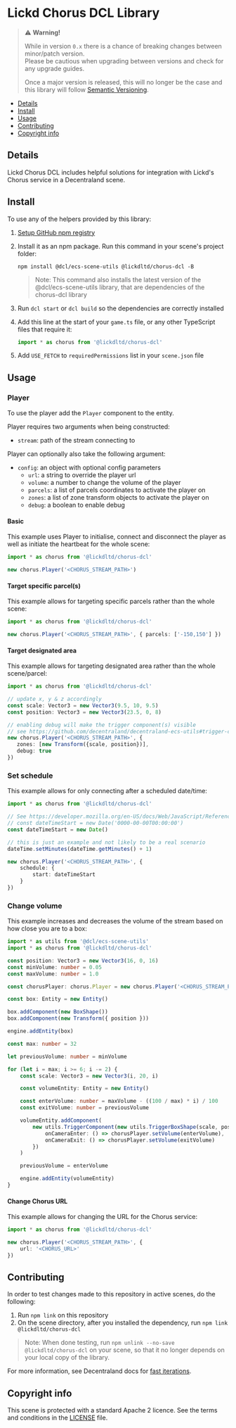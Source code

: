 # Lickd Chorus DCL Library

> ⚠️ **Warning!**  
> 
> While in version `0.x` there is a chance of breaking changes between minor/patch version.  
> Please be cautious when upgrading between versions and check for any upgrade guides.  
> 
> Once a major version is released, this will no longer be the case and this library will follow [Semantic Versioning](https://semver.org/).

* [Details](#details)
* [Install](#install)
* [Usage](#usage)
* [Contributing](#contributing)
* [Copyright info](#copyright-info)

## Details

Lickd Chorus DCL includes helpful solutions for integration with Lickd's Chorus service in a Decentraland scene.

## Install

To use any of the helpers provided by this library:

1. [Setup GitHub npm registry](https://docs.github.com/en/packages/working-with-a-github-packages-registry/working-with-the-npm-registry#installing-a-package)

2. Install it as an npm package. Run this command in your scene's project folder:

   ```
   npm install @dcl/ecs-scene-utils @lickdltd/chorus-dcl -B
   ```

   > Note: This command also installs the latest version of the @dcl/ecs-scene-utils library, that are dependencies of the chorus-dcl library

3. Run `dcl start` or `dcl build` so the dependencies are correctly installed

4. Add this line at the start of your `game.ts` file, or any other TypeScript files that require it:

   ```ts
   import * as chorus from '@lickdltd/chorus-dcl'
   ```

5. Add `USE_FETCH` to `requiredPermissions` list in your `scene.json` file

## Usage

### Player

To use the player add the `Player` component to the entity.

Player requires two arguments when being constructed:

- `stream`: path of the stream connecting to

Player can optionally also take the following argument:

- `config`: an object with optional config parameters
  - `url`: a string to override the player url
  - `volume`: a number to change the volume of the player
  - `parcels`: a list of parcels coordinates to activate the player on
  - `zones`: a list of zone transform objects to activate the player on
  - `debug`: a boolean to enable debug 

#### Basic

This example uses Player to initialise, connect and disconnect the player as well as initiate the heartbeat for the
whole scene:

```ts
import * as chorus from '@lickdltd/chorus-dcl'

new chorus.Player('<CHORUS_STREAM_PATH>')
```

#### Target specific parcel(s)

This example allows for targeting specific parcels rather than the whole scene:

```ts
import * as chorus from '@lickdltd/chorus-dcl'

new chorus.Player('<CHORUS_STREAM_PATH>', { parcels: ['-150,150'] })
```

#### Target designated area

This example allows for targeting designated area rather than the whole scene/parcel:

```ts
import * as chorus from '@lickdltd/chorus-dcl'

// update x, y & z accordingly
const scale: Vector3 = new Vector3(9.5, 10, 9.5)
const position: Vector3 = new Vector3(23.5, 0, 8)

// enabling debug will make the trigger component(s) visible
// see https://github.com/decentraland/decentraland-ecs-utils#trigger-component for more information
new chorus.Player('<CHORUS_STREAM_PATH>', {
   zones: [new Transform({scale, position})],
   debug: true
})
```

### Set schedule

This example allows for only connecting after a scheduled date/time:

```ts
import * as chorus from '@lickdltd/chorus-dcl'

// See https://developer.mozilla.org/en-US/docs/Web/JavaScript/Reference/Global_Objects/Date#examples
// const dateTimeStart = new Date('0000-00-00T00:00:00')
const dateTimeStart = new Date()

// this is just an example and not likely to be a real scenario
dateTime.setMinutes(dateTime.getMinutes() + 1)

new chorus.Player('<CHORUS_STREAM_PATH>', { 
    schedule: { 
        start: dateTimeStart
    }
})
```

### Change volume

This example increases and decreases the volume of the stream based on how close you are to a box:

```ts
import * as utils from '@dcl/ecs-scene-utils'
import * as chorus from '@lickdltd/chorus-dcl'

const position: Vector3 = new Vector3(16, 0, 16)
const minVolume: number = 0.05
const maxVolume: number = 1.0

const chorusPlayer: chorus.Player = new chorus.Player('<CHORUS_STREAM_PATH>', { volume: minVolume })

const box: Entity = new Entity()

box.addComponent(new BoxShape())
box.addComponent(new Transform({ position }))

engine.addEntity(box)

const max: number = 32

let previousVolume: number = minVolume

for (let i = max; i >= 6; i -= 2) {
    const scale: Vector3 = new Vector3(i, 20, i)

    const volumeEntity: Entity = new Entity()

    const enterVolume: number = maxVolume - ((100 / max) * i) / 100
    const exitVolume: number = previousVolume

    volumeEntity.addComponent(
        new utils.TriggerComponent(new utils.TriggerBoxShape(scale, position), {
            onCameraEnter: () => chorusPlayer.setVolume(enterVolume),
            onCameraExit: () => chorusPlayer.setVolume(exitVolume)
        })
    )

    previousVolume = enterVolume

    engine.addEntity(volumeEntity)
}
```

#### Change Chorus URL

This example allows for changing the URL for the Chorus service:

```ts
import * as chorus from '@lickdltd/chorus-dcl'

new chorus.Player('<CHORUS_STREAM_PATH>', {
    url: '<CHORUS_URL>'
})
```

## Contributing

In order to test changes made to this repository in active scenes, do the following:

1. Run `npm link` on this repository
2. On the scene directory, after you installed the dependency, run `npm link @lickdltd/chorus-dcl`

> Note: When done testing, run `npm unlink --no-save @lickdltd/chorus-dcl` on your scene, so that it no longer depends on your local copy of the library.

For more information, see Decentraland docs for [fast iterations](https://docs.decentraland.org/creator/development-guide/create-libraries/#fast-iterations). 

## Copyright info

This scene is protected with a standard Apache 2 licence. See the terms and conditions in the [LICENSE](/LICENSE) file.
